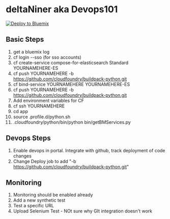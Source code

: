 # deltaNiner aka Devops101
[![Deploy to Bluemix](https://bluemix.net/deploy/button.png)](https://bluemix.net/deploy?repository=https://github.com/allmightyspiff/devops101)

## Basic Steps
1. get a bluemix log
2. cf login --sso (for sso accounts) 
3. cf create-service compose-for-elasticsearch Standard  YOURNAMEHERE-ES
4. cf push YOURNAMEHERE -b https://github.com/cloudfoundry/buildpack-python.git
5. cf bind-service YOURNAMEHERE YOURNAMEHERE-ES
6. cf push YOURNAMEHERE -b https://github.com/cloudfoundry/buildpack-python.git
7. Add environment variables for CF
8. cf ssh YOURNAMEHERE
9. cd app
10. source .profile.d/python.sh
11. .cloudfoundry/python/bin/python bin/getBMServices.py

## Devops Steps
1. Enable devops in portal. Integrate with github, track deployment of code changes
2. Change Deploy job to add "-b https://github.com/cloudfoundry/buildpack-python.git"

## Monitoring
1. Monitoring should be enabled already
2. Add a new synthetic test
3. Test a specific URL
4. Upload Selenium Test - NOt sure why GIt integration doesn't work
